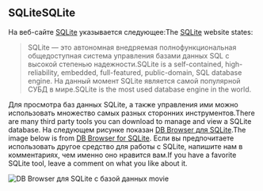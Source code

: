 ## <a name="sqlite"></a><span data-ttu-id="855fb-101">SQLite</span><span class="sxs-lookup"><span data-stu-id="855fb-101">SQLite</span></span>

<span data-ttu-id="855fb-102">На веб-сайте [SQLite](https://www.sqlite.org/) указывается следующее:</span><span class="sxs-lookup"><span data-stu-id="855fb-102">The [SQLite](https://www.sqlite.org/) website states:</span></span>

> <span data-ttu-id="855fb-103">SQLite — это автономная внедряемая полнофункциональная общедоступная система управления базами данных SQL с высокой степенью надежности.</span><span class="sxs-lookup"><span data-stu-id="855fb-103">SQLite is a self-contained, high-reliability, embedded, full-featured, public-domain, SQL database engine.</span></span> <span data-ttu-id="855fb-104">На данный момент SQLite является самой популярной СУБД в мире.</span><span class="sxs-lookup"><span data-stu-id="855fb-104">SQLite is the most used database engine in the world.</span></span>

<span data-ttu-id="855fb-105">Для просмотра баз данных SQLite, а также управления ими можно использовать множество самых разных сторонних инструментов.</span><span class="sxs-lookup"><span data-stu-id="855fb-105">There are many third party tools you can download to manage and view a SQLite database.</span></span> <span data-ttu-id="855fb-106">На следующем рисунке показан [DB Browser для SQLite](https://sqlitebrowser.org/).</span><span class="sxs-lookup"><span data-stu-id="855fb-106">The image below is from [DB Browser for SQLite](https://sqlitebrowser.org/).</span></span> <span data-ttu-id="855fb-107">Если вы предпочитаете использовать другое средство для работы с SQLite, напишите нам в комментариях, чем именно оно нравится вам.</span><span class="sxs-lookup"><span data-stu-id="855fb-107">If you have a favorite SQLite tool, leave a comment on what you like about it.</span></span>

![DB Browser для SQLite с базой данных movie](~/tutorials/first-mvc-app-xplat/working-with-sql/_static/dbb.png)
